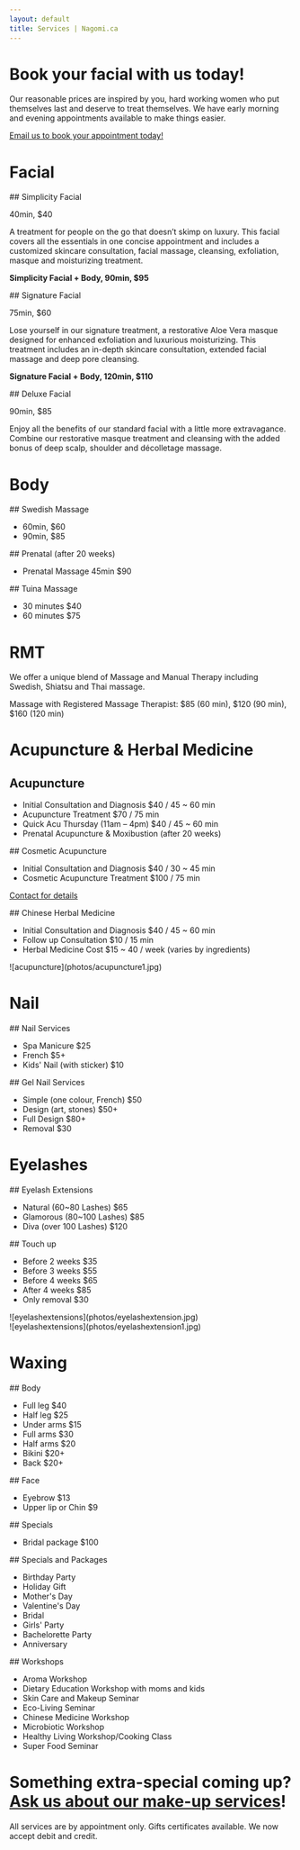 ```yaml
---
layout: default
title: Services | Nagomi.ca
---
```

<div>

<h1 class="section-header">Book your facial with us today!</h1>

Our reasonable prices are inspired by you, hard working women who put themselves last and deserve to treat themselves. We have early morning and evening appointments available to make things easier.

[Email us to book your appointment today!](mailto:info@nagomi.ca)
  </div>

<div class="thirds">
<h1 class="section-header">Facial</h1>
  <div class="third block1of3">
## Simplicity Facial

40min, $40

A treatment for people on the go that doesn’t skimp on luxury. This facial covers all the essentials in one concise appointment and includes a customized skincare consultation, facial massage, cleansing, exfoliation, masque and moisturizing treatment.

**Simplicity Facial + Body, 90min, $95**
</div>

<div class="third block2of3">
## Signature Facial

75min, $60

Lose yourself in our signature treatment, a restorative Aloe Vera masque designed for enhanced exfoliation and luxurious moisturizing. This treatment includes an in-depth skincare consultation, extended facial massage and deep pore cleansing.

**Signature Facial + Body, 120min, $110**
</div>

<div class="third block3of3">
## Deluxe Facial

90min, $85

Enjoy all the benefits of our standard facial with a little more extravagance. Combine our restorative masque treatment and cleansing with the added bonus of deep scalp, shoulder and décolletage massage.
</div>
</div>

<div class="thirds">
  <h1 class="section-header">Body</h1>
<div class="third block1of3">
## Swedish Massage

* 60min, $60
* 90min, $85
</div>
<div class="third block2of3">
## Prenatal (after 20 weeks)

* Prenatal Massage 45min $90
</div>
<div class="third block3of3">
## Tuina Massage

* 30 minutes $40
* 60 minutes $75
</div>
</div>

<div>
<h1 class="section-header">RMT</h1>

We offer a unique blend of Massage and Manual Therapy including Swedish, Shiatsu and Thai massage.

Massage with Registered Massage Therapist: $85 (60 min), $120 (90 min), $160 (120 min)
</div>
<div class="thirds">

<h1 class="section-header">Acupuncture & Herbal Medicine</h1>
<div class="third block1of3">

## Acupuncture

* Initial Consultation and Diagnosis	$40 / 45 ~ 60 min
* Acupuncture Treatment			$70 / 75 min
* Quick Acu Thursday (11am – 4pm)	$40 / 45 ~ 60 min
* Prenatal Acupuncture & Moxibustion (after 20 weeks)

</div>
<div class="third block2of3">
## Cosmetic Acupuncture

* Initial Consultation and Diagnosis	$40 / 30 ~ 45 min
* Cosmetic Acupuncture Treatment	$100 / 75 min

[Contact for details](mailto:info@nagomi.ca)

</div>
<div class="third block3of3">
## Chinese Herbal Medicine

* Initial Consultation and Diagnosis	$40 / 45 ~ 60 min
* Follow up Consultation		$10 / 15 min
* Herbal Medicine Cost			$15 ~ 40 / week (varies by ingredients)

</div>
</div>

<div class="full">
<div class="img block1of1">
![acupuncture](photos/acupuncture1.jpg)
</div>
</div>

<div class="halves">
<h1 class="section-header">Nail</h1>
<div class="half block1of2">
## Nail Services

* Spa Manicure $25
* French $5+
* Kids' Nail (with sticker) $10
</div>

<div class="half block2of2">
## Gel Nail Services

* Simple (one colour, French) $50
* Design (art, stones) $50+
* Full Design $80+
* Removal $30
</div>
</div>
<div class="halves">
<h1 class="section-header">Eyelashes</h1>

<div class="half block1of2">
## Eyelash Extensions

* Natural (60~80 Lashes) $65
* Glamorous (80~100 Lashes) $85
* Diva (over 100 Lashes) $120

</div>
<div class="half block2of2">
## Touch up

* Before 2 weeks $35
* Before 3 weeks $55
* Before 4 weeks $65
* After 4 weeks $85
* Only removal $30

</div>
</div>
<div class="halves">
<div class="img half block1of2">
![eyelashextensions](photos/eyelashextension.jpg)
</div>
<div class="img half block2of2">
![eyelashextensions](photos/eyelashextension1.jpg)

</div>
</div>
<div class="thirds">
<h1 class="section-header">Waxing</h1>
<div class="third block1of3">
## Body

* Full leg $40
* Half leg $25
* Under arms $15
* Full arms $30
* Half arms $20
* Bikini $20+
* Back $20+

</div>
<div class="third block2of3">
## Face

* Eyebrow $13
* Upper lip or Chin $9

</div>
<div class="third block3of3">
## Specials

* Bridal package     $100

</div>
</div>
<div class="halves">
<div class="half block1of2">
## Specials and Packages

* Birthday Party
* Holiday Gift
* Mother's Day
* Valentine's Day
* Bridal
* Girls' Party
* Bachelorette Party
* Anniversary

</div>
<div class="half block2of2">
## Workshops

* Aroma Workshop
* Dietary Education Workshop with moms and kids
* Skin Care and Makeup Seminar
* Eco-Living Seminar
* Chinese Medicine Workshop
* Microbiotic Workshop
* Healthy Living Workshop/Cooking Class
* Super Food Seminar

</div>
</div>
<div>
<h1 class="section-header">Something extra-special coming up? <a href="mailto:info@nagomi.ca">Ask us about our make-up services</a>!</h1>

All services are by appointment only. Gifts certificates available. We now accept debit and credit.
</div>
